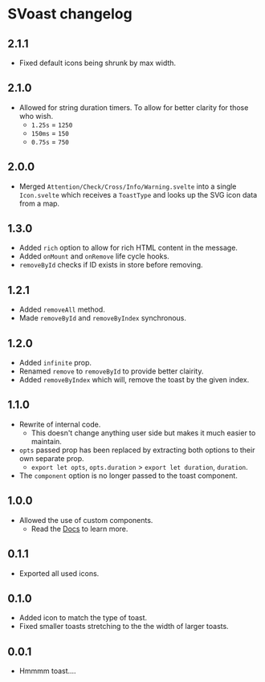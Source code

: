 # SVoast changelog

## 2.1.1

- Fixed default icons being shrunk by max width.

## 2.1.0

- Allowed for string duration timers. To allow for better clarity for those who wish.
  - `1.25s` = `1250`
  - `150ms` = `150`
  - `0.75s` = `750`

## 2.0.0

- Merged `Attention/Check/Cross/Info/Warning.svelte` into a single `Icon.svelte` which receives a `ToastType` and looks up the SVG icon data from a map.

## 1.3.0

- Added `rich` option to allow for rich HTML content in the message.
- Added `onMount` and `onRemove` life cycle hooks.
- `removeById` checks if ID exists in store before removing.

## 1.2.1

- Added `removeAll` method.
- Made `removeById` and `removeByIndex` synchronous.

## 1.2.0

- Added `infinite` prop.
- Renamed `remove` to `removeById` to provide better clairity.
- Added `removeByIndex` which will, remove the toast by the given index.

## 1.1.0

- Rewrite of internal code.
  - This doesn't change anything user side but makes it much easier to maintain.
- `opts` passed prop has been replaced by extracting both options to their own separate prop.
  - `export let opts`, `opts.duration` > `export let duration`, `duration`.
- The `component` option is no longer passed to the toast component.

## 1.0.0

- Allowed the use of custom components.
  - Read the [Docs](https://svoast.vercel.app/#custom-components) to learn more.

## 0.1.1

- Exported all used icons.

## 0.1.0

- Added icon to match the type of toast.
- Fixed smaller toasts stretching to the the width of larger toasts.

## 0.0.1

- Hmmmm toast....
